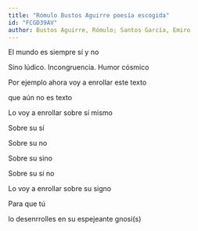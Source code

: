 ```yaml
---
title: "Rómulo Bustos Aguirre poesía escogida"
id: "FCGD39AV"
author: Bustos Aguirre, Rómulo; Santos García, Emiro
---
```

<div data-schema-version="8"><p>El mundo es siempre sí y no</p> <p>Sino lúdico. Incongruencia. Humor cósmico</p> <p> Por ejemplo ahora voy a enrollar este texto</p> <p>que aún no es texto</p> <p>Lo voy a enrollar sobre sí mismo</p> <p>Sobre su sí</p> <p>Sobre su no </p> <p>Sobre su sino</p> <p>Sobre su si no</p> <p>Lo voy a enrollar sobre su signo</p> <p>Para que tú</p> <p>lo desenrrolles en su espejeante gnosi(s)</p> </div>